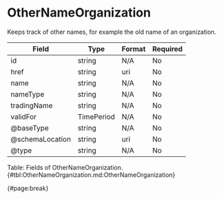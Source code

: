 <!--
    ATTENTION: This file was generated via gradle!
               Do NOT manually edit this file! Any such changes will be overwritten!
-->

# OtherNameOrganization

Keeps track of other names, for example the old name of an organization.

| Field | Type | Format | Required |
| ------- | ------- | ------- | --- |
| id | string | N/A | No |
| href | string | uri | No |
| name | string | N/A | No |
| nameType | string | N/A | No |
| tradingName | string | N/A | No |
| validFor | TimePeriod | N/A | No |
| @baseType | string | N/A | No |
| @schemaLocation | string | uri | No |
| @type | string | N/A | No |

Table: Fields of OtherNameOrganization. {#tbl:OtherNameOrganization.md:OtherNameOrganization}

{#page:break}
